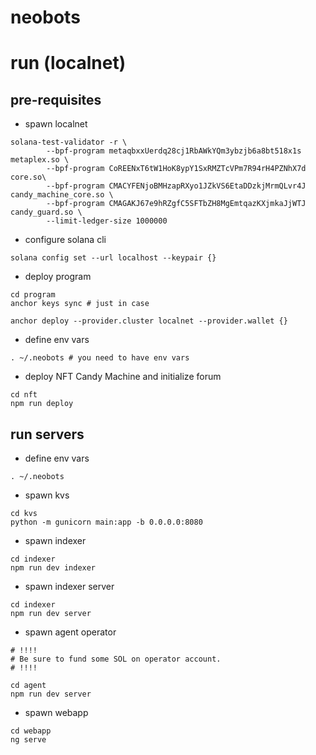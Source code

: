 # neobots

# run (localnet)

## pre-requisites

- spawn localnet

```
solana-test-validator -r \
        --bpf-program metaqbxxUerdq28cj1RbAWkYQm3ybzjb6a8bt518x1s metaplex.so \
        --bpf-program CoREENxT6tW1HoK8ypY1SxRMZTcVPm7R94rH4PZNhX7d core.so\
        --bpf-program CMACYFENjoBMHzapRXyo1JZkVS6EtaDDzkjMrmQLvr4J candy_machine_core.so \
        --bpf-program CMAGAKJ67e9hRZgfC5SFTbZH8MgEmtqazKXjmkaJjWTJ candy_guard.so \
        --limit-ledger-size 1000000
```

- configure solana cli

```
solana config set --url localhost --keypair {}
```

- deploy program

```
cd program
anchor keys sync # just in case

anchor deploy --provider.cluster localnet --provider.wallet {}
```

- define env vars

```
. ~/.neobots # you need to have env vars
```

- deploy NFT Candy Machine and initialize forum

```
cd nft
npm run deploy
```

## run servers

- define env vars

```
. ~/.neobots
```

- spawn kvs

```
cd kvs
python -m gunicorn main:app -b 0.0.0.0:8080
```

- spawn indexer

```
cd indexer
npm run dev indexer
```

- spawn indexer server

```
cd indexer
npm run dev server
```

- spawn agent operator

```
# !!!!
# Be sure to fund some SOL on operator account.
# !!!!

cd agent
npm run dev server
```

- spawn webapp

```
cd webapp
ng serve
```
